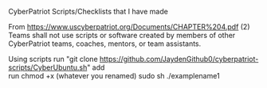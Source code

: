 CyberPatriot Scripts/Checklists that I have made 



From https://www.uscyberpatriot.org/Documents/CHAPTER%204.pdf
(2) Teams shall not use scripts or software created by members of other CyberPatriot teams, coaches, mentors, or team assistants.

Using scripts
run "git clone https://github.com/JaydenGithub0/cyberpatriot-scripts/CyberUbuntu.sh" add <br/>
run chmod +x (whatever you renamed)
sudo sh ./examplename1


